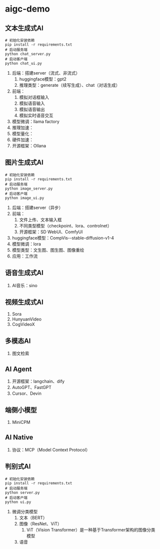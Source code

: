 # aigc-demo

## 文本生成式AI
```shell
# 初始化安装依赖
pip install -r requirements.txt
# 启动服务端
python chat_server.py
# 启动客户端
python chat_ui.py
```
1. 后端：搭建server（流式、非流式）
   1. huggingface模型：gpt2
   2. 推理类型：generate（续写生成）、chat（对话生成）
2. 前端： 
   1. 模拟对话框输入
   2. 模拟语音输入
   3. 模拟语音输出
   4. 模拟实时语音交互
3. 模型微调：llama factory
4. 推理加速：
5. 模型量化：
6. 硬件加速：
7. 开源框架：Ollana

## 图片生成式AI
```shell
# 初始化安装依赖
pip install -r requirements.txt
# 启动服务端
python image_server.py
# 启动客户端
python image_ui.py
```
1. 后端：搭建server（异步）
2. 前端： 
   1. 文件上传、文本输入框
   2. 不同类型模型（checkpoint、lora、controlnet）
   3. 开源框架：SD WebUI、ComfyUI
3. huggingface模型：CompVis--stable-diffusion-v1-4
4. 模型微调：lora
5. 模型类型：文生图、图生图、图像重绘
6. 应用：工作流


## 语音生成式AI
1. AI音乐：sino

## 视频生成式AI
1. Sora
2. HunyuanVideo
3. CogVideoX

## 多模态AI
1. 图文检索

## AI Agent
1. 开源框架：langchain、dify
2. AutoGPT、FastGPT
3. Cursor、Devin

## 端侧小模型
1. MiniCPM


## AI Native
1. 协议：MCP（Model Context Protocol）


## 判别式AI
```shell
# 初始化安装依赖
pip install -r requirements.txt
# 启动服务端
python server.py
# 启动客户端
python ui.py
```

1. 微调分类模型
   1. 文本（BERT）
   2. 图像（ResNet、ViT）
      1. ViT（Vision Transformer）是一种基于Transformer架构的图像分类模型
   3. 语音

